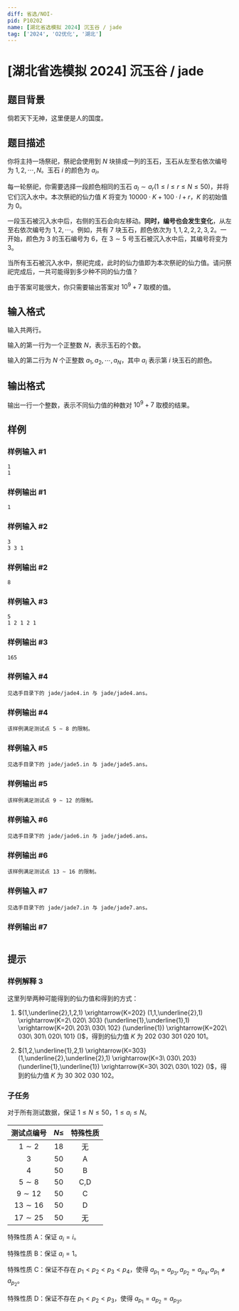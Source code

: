 ```yaml
---
diff: 省选/NOI-
pid: P10202
name: [湖北省选模拟 2024] 沉玉谷 / jade
tag: ['2024', 'O2优化', '湖北']
---
```

# [湖北省选模拟 2024] 沉玉谷 / jade
## 题目背景

倘若天下无神，这里便是人的国度。
## 题目描述

你将主持一场祭祀，祭祀会使用到 $N$ 块排成一列的玉石，玉石从左至右依次编号为 $1,2,\cdots,N$。玉石 $i$ 的颜色为 $a_i$。

每一轮祭祀，你需要选择一段颜色相同的玉石 $a_l \sim a_r(1\le l \le r\le N\le 50)$，并将它们沉入水中。本次祭祀的仙力值 $K$ 将变为 $10000\cdot K+100\cdot l+r$，$K$ 的初始值为 $0$。

一段玉石被沉入水中后，右侧的玉石会向左移动。**同时，编号也会发生变化**，从左至右依次编号为 $1,2,\cdots$。例如，共有 $7$ 块玉石，颜色依次为 $1,1,2,2,2,3,2$。一开始，颜色为 $3$ 的玉石编号为 $6$，在 $3\sim 5$ 号玉石被沉入水中后，其编号将变为 $3$。

当所有玉石被沉入水中，祭祀完成，此时的仙力值即为本次祭祀的仙力值。请问祭祀完成后，一共可能得到多少种不同的仙力值？

由于答案可能很大，你只需要输出答案对 $10^9+7$ 取模的值。
## 输入格式

输入共两行。

输入的第一行为一个正整数 $N$，表示玉石的个数。

输入的第二行为 $N$ 个正整数 $a_1,a_2,\cdots,a_N$，其中 $a_i$ 表示第 $i$ 块玉石的颜色。
## 输出格式

输出一行一个整数，表示不同仙力值的种数对 $10^9+7$ 取模的结果。
## 样例

### 样例输入 #1
```
1
1
```
### 样例输出 #1
```
1
```
### 样例输入 #2
```
3
3 3 1
```
### 样例输出 #2
```
8
```
### 样例输入 #3
```
5
1 2 1 2 1

```
### 样例输出 #3
```
165
```
### 样例输入 #4
```
见选手目录下的 jade/jade4.in 与 jade/jade4.ans。
```
### 样例输出 #4
```
该样例满足测试点 5 ∼ 8 的限制。
```
### 样例输入 #5
```
见选手目录下的 jade/jade5.in 与 jade/jade5.ans。
```
### 样例输出 #5
```
该样例满足测试点 9 ∼ 12 的限制。
```
### 样例输入 #6
```
见选手目录下的 jade/jade6.in 与 jade/jade6.ans。
```
### 样例输出 #6
```
该样例满足测试点 13 ∼ 16 的限制。
```
### 样例输入 #7
```
见选手目录下的 jade/jade7.in 与 jade/jade7.ans。
```
### 样例输出 #7
```

```
## 提示

### 样例解释 3

这里列举两种可能得到的仙力值和得到的方式：

1. $(1,\underline{2},1,2,1) \xrightarrow{K=202} (1,1,\underline{2},1) \xrightarrow{K=2\ 020\ 303} (\underline{1},\underline{1},1) \xrightarrow{K=20\ 203\ 030\ 102} (\underline{1}) \xrightarrow{K=202\ 030\ 301\ 020\ 101} ()$，得到的仙力值 $K$ 为 $202\ 030\ 301\ 020\ 101$。

2. $(1,2,\underline{1},2,1) \xrightarrow{K=303} (1,\underline{2},\underline{2},1) \xrightarrow{K=3\ 030\ 203} (\underline{1},\underline{1}) \xrightarrow{K=30\ 302\ 030\ 102} ()$，得到的仙力值 $K$ 为 $30\ 302\ 030\ 102$。


### 子任务

对于所有测试数据，保证 $1 \le N \le 50$，$1 \le a_i \le N$。

| 测试点编号 | $N\le$ | 特殊性质 |
| :--: | :--: | :--: |
| $1\sim 2$ | $18$ | 无 |
| $3$ | $50$ | A |
| $4$ | $50$ | B |
| $5\sim 8$ | $50$ | C,D |
| $9\sim 12$ | $50$ | C |
| $13\sim 16$ | $50$ | D |
| $17\sim 25$ | $50$ | 无 |

特殊性质 A：保证 $a_i=i$。

特殊性质 B：保证 $a_i=1$。

特殊性质 C：保证不存在 $p_1<p_2<p_3<p_4$，使得 $a_{p_1}=a_{p_3},a_{p_2}=a_{p_4},a_{p_1}\neq a_{p_2}$。

特殊性质 D：保证不存在 $p_1<p_2<p_3$，使得 $a_{p_1}=a_{p_2}=a_{p_3}$。
